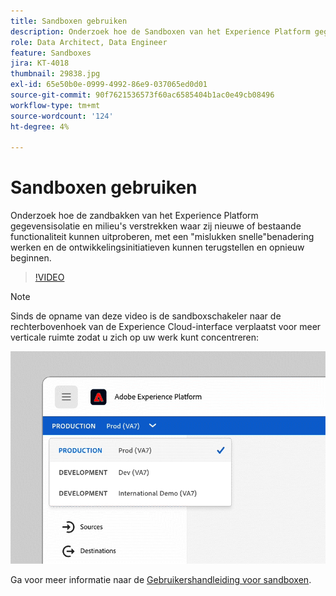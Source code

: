 ```yaml
---
title: Sandboxen gebruiken
description: Onderzoek hoe de Sandboxen van het Experience Platform gegevensisolatie en milieu's verstrekken waar zij nieuwe of bestaande functionaliteit kunnen uitproberen, met een "mislukken snelle"benadering werken en de ontwikkelingsinitiatieven kunnen terugstellen en opnieuw beginnen.
role: Data Architect, Data Engineer
feature: Sandboxes
jira: KT-4018
thumbnail: 29838.jpg
exl-id: 65e50b0e-0999-4992-86e9-037065ed0d01
source-git-commit: 90f7621536573f60ac6585404b1ac0e49cb08496
workflow-type: tm+mt
source-wordcount: '124'
ht-degree: 4%

---
```


# Sandboxen gebruiken

Onderzoek hoe de zandbakken van het Experience Platform gegevensisolatie en milieu&#39;s verstrekken waar zij nieuwe of bestaande functionaliteit kunnen uitproberen, met een &quot;mislukken snelle&quot;benadering werken en de ontwikkelingsinitiatieven kunnen terugstellen en opnieuw beginnen.

>[!VIDEO](https://video.tv.adobe.com/v/29838/?quality=12&learn=on)

>[!NOTE]
>
>Sinds de opname van deze video is de sandboxschakeler naar de rechterbovenhoek van de Experience Cloud-interface verplaatst voor meer verticale ruimte zodat u zich op uw werk kunt concentreren:
>
> ![Verplaatsing van sandbox-switch](../assets/sandbox-switcher.gif)

Ga voor meer informatie naar de [Gebruikershandleiding voor sandboxen](https://experienceleague.adobe.com/docs/experience-platform/sandbox/home.html?lang=nl).
